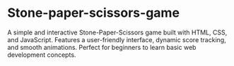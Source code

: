 # Stone-paper-scissors-game
 A simple and interactive Stone-Paper-Scissors game built with HTML, CSS, and JavaScript. Features a user-friendly interface, dynamic score tracking, and smooth animations. Perfect for beginners to learn basic web development concepts.
